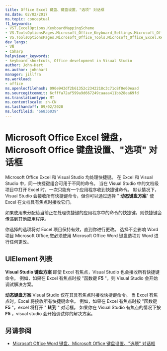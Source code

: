 ```yaml
---
title: Office Excel 键盘、键盘设置、"选项" 对话框
ms.date: 02/02/2017
ms.topic: conceptual
f1_keywords:
- VST.ExcelOptions.KeyboardMappingScheme
- VS.ToolsOptionsPages.Microsoft_Office_Keyboard_Settings.Microsoft_Office_Excel_Keyboard
- VS.ToolsOptionsPages.Microsoft_Office_Tools.Microsoft_Office_Excel.Keyboard
dev_langs:
- VB
- CSharp
helpviewer_keywords:
- keyboard shortcuts, Office development in Visual Studio
author: John-Hart
ms.author: johnhart
manager: jillfra
ms.workload:
- office
ms.openlocfilehash: 090e943df2b61352c2342218c3c71c8f0e60eaad
ms.sourcegitcommit: 6cfffa72af599a9d667249caaaa411bb28ea69fd
ms.translationtype: MT
ms.contentlocale: zh-CN
ms.lasthandoff: 09/02/2020
ms.locfileid: "66836039"
---
```

# <a name="microsoft-office-excel-keyboard-microsoft-office-keyboard-settings-options-dialog-box"></a>Microsoft Office Excel 键盘，Microsoft Office 键盘设置、"选项" 对话框
  Microsoft Office Excel 和 Visual Studio 均处理快捷键。 在 Excel 和 Visual Studio 中，同一快捷键组合可用于不同的命令。 当在 Visual Studio 中的文档级项目中打开 Excel 时，一次只能有一个应用程序收到快捷键命令。 默认情况下，Visual Studio 会接收所有快捷键命令，但你可以通过选择 " **动态键盘方案**" 使 Excel 在文档具有焦点时接收它们。

 如果使用未分配给当前正在处理快捷键的应用程序中的命令的快捷键，则快捷键会传递到其他应用程序。

 你选择的选项将对 Excel 项目保持有效，直到你进行更改。 选择不会影响 Word 项目 Microsoft Office;您必须使用 Microsoft Office Word 键盘选项对 Word 进行任何更改。

## <a name="uielement-list"></a>UIElement 列表
 **Visual Studio 键盘方案** 即使 Excel 有焦点，Visual Studio 也会接收所有快捷键命令。 例如，如果在 Excel 有焦点时按 "函数键 **F5** "，则 Visual Studio 会开始调试解决方案。

 **动态键盘方案** Visual Studio 仅在其具有焦点时接收快捷键命令。 当 Excel 有焦点时，Excel 将接收所有快捷键命令。 例如，如果在 Excel 有焦点时按 "函数键 **F5** "，excel 将打开 " **转到** " 对话框。 如果你在 Visual Studio 有焦点的情况下按 **F5** ，visual studio 会开始调试你的解决方案。

## <a name="see-also"></a>另请参阅
- [Microsoft Office Word 键盘、Microsoft Office 键盘设置、"选项" 对话框](../vsto/microsoft-office-word-keyboard-microsoft-office-keyboard-settings-options-dialog-box.md)
